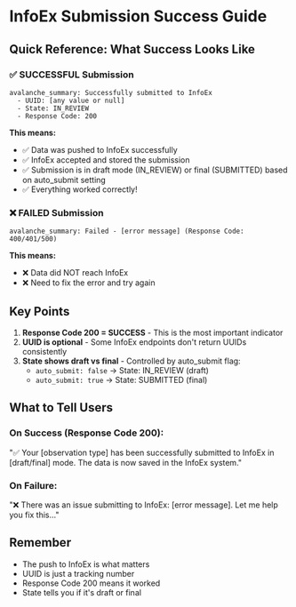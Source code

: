 # InfoEx Submission Success Guide

## Quick Reference: What Success Looks Like

### ✅ SUCCESSFUL Submission
```
avalanche_summary: Successfully submitted to InfoEx
  - UUID: [any value or null]
  - State: IN_REVIEW
  - Response Code: 200
```

**This means:**
- ✅ Data was pushed to InfoEx successfully
- ✅ InfoEx accepted and stored the submission
- ✅ Submission is in draft mode (IN_REVIEW) or final (SUBMITTED) based on auto_submit setting
- ✅ Everything worked correctly!

### ❌ FAILED Submission
```
avalanche_summary: Failed - [error message] (Response Code: 400/401/500)
```

**This means:**
- ❌ Data did NOT reach InfoEx
- ❌ Need to fix the error and try again

## Key Points

1. **Response Code 200 = SUCCESS** - This is the most important indicator
2. **UUID is optional** - Some InfoEx endpoints don't return UUIDs consistently
3. **State shows draft vs final** - Controlled by auto_submit flag:
   - `auto_submit: false` → State: IN_REVIEW (draft)
   - `auto_submit: true` → State: SUBMITTED (final)

## What to Tell Users

### On Success (Response Code 200):
"✅ Your [observation type] has been successfully submitted to InfoEx in [draft/final] mode. The data is now saved in the InfoEx system."

### On Failure:
"❌ There was an issue submitting to InfoEx: [error message]. Let me help you fix this..."

## Remember
- The push to InfoEx is what matters
- UUID is just a tracking number
- Response Code 200 means it worked
- State tells you if it's draft or final
